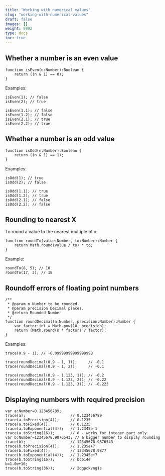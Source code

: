 ```yaml
---
title: "Working with numerical values"
slug: "working-with-numerical-values"
draft: false
images: []
weight: 9992
type: docs
toc: true
---
```


## Whether a number is an even value
    function isEven(n:Number):Boolean {
        return ((n & 1) == 0);
    }

Examples:

    isEven(1); // false
    isEven(2); // true

    isEven(1.1); // false
    isEven(1.2); // false
    isEven(2.1); // true
    isEven(2.2); // true

## Whether a number is an odd value
    function isOdd(n:Number):Boolean {
        return ((n & 1) == 1);
    }

Examples:

    isOdd(1); // true
    isOdd(2); // false
    
    isOdd(1.1); // true
    isOdd(1.2); // true
    isOdd(2.1); // false
    isOdd(2.2); // false

## Rounding to nearest X
To round a value to the nearest multiple of x:

    function roundTo(value:Number, to:Number):Number {
        return Math.round(value / to) * to;
    }

Example:

    roundTo(8, 5); // 10
    roundTo(17, 3); // 18

## Roundoff errors of floating point numbers
    /**
     * @param n Number to be rounded.
     * @param precision Decimal places.
     * @return Rounded Number
     */
    function roundDecimal(n:Number, precision:Number):Number {
        var factor:int = Math.pow(10, precision);
        return (Math.round(n * factor) / factor);
    }

Examples:

    trace(0.9 - 1); // -0.09999999999999998

    trace(roundDecimal(0.9 - 1, 1));     // -0.1
    trace(roundDecimal(0.9 - 1, 2));     // -0.1

    trace(roundDecimal(0.9 - 1.123, 1)); // -0.2
    trace(roundDecimal(0.9 - 1.123, 2)); // -0.22
    trace(roundDecimal(0.9 - 1.123, 3)); // -0.223

## Displaying numbers with required precision
    var a:Number=0.123456789;
    trace(a);                    // 0.123456789
    trace(a.toPrecision(4));     // 0.1235
    trace(a.toFixed(4));         // 0.1235
    trace(a.toExponential(4));   // 1.2345e-1
    trace(a.toString(16));       // 0 - works for integer part only
    var b:Number=12345678.9876543; // a bigger number to display rounding
    trace(b);                    // 12345678.9876543
    trace(b.toPrecision(4));     // 1.235e+7
    trace(b.toFixed(4));         // 12345678.9877
    trace(b.toExponential(4));   // 1.2345e+7
    trace(b.toString(16));       // bc614e
    b=1.0e+16;
    trace(b.toString(36));       // 2qgpckvng1s


